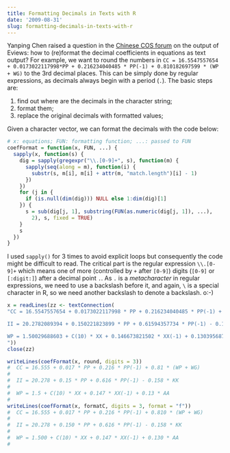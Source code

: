 ```yaml
---
title: Formatting Decimals in Texts with R
date: '2009-08-31'
slug: formatting-decimals-in-texts-with-r
---
```


Yanping Chen raised a question in the [Chinese COS forum](https://cosx.org/cn/topic/16247) on the output of Eviews: how to (re)format the decimal coefficients in equations as text output? For example, we want to round the numbers in `CC = 16.5547557654 + 0.0173022117998*PP + 0.216234040485 * PP(-1) + 0.810182697599 * (WP + WG)` to the 3rd decimal places. This can be simply done by regular expressions, as decimals always begin with a period (`.`). The basic steps are:

1. find out where are the decimals in the character string;
2. format them;
3. replace the original decimals with formatted values;

Given a character vector, we can format the decimals with the code below:

```r 
# x: equations; FUN: formatting function; ...: passed to FUN
coefFormat = function(x, FUN, ...) {
  sapply(x, function(s) {
    dig = sapply(gregexpr("\\.[0-9]+", s), function(m) {
      sapply(seq(along = m), function(i) {
        substr(s, m[i], m[i] + attr(m, "match.length")[i] - 1)
      })
    })
    for (j in {
      if (is.null(dim(dig))) NULL else 1:dim(dig)[1]
    }) {
      s = sub(dig[j, 1], substring(FUN(as.numeric(dig[j, 1]), ...),
        2), s, fixed = TRUE)
    }
    s
  })
}
```

I used `sapply()` for 3 times to avoid explicit loops but consequently the code might be difficult to read. The critical part is the regular expression `\\.[0-9]+` which means one of more (controlled by `+` after `[0-9]`) digits (`[0-9]` or `[:digit:]`) after a decimal point `.`. As `.` is a _metacharacter_ in regular expressions, we need to use a backslash before it, and again, `\` is a special character in R, so we need another backslash to denote a backslash. o:-)

```r 
x = readLines(zz <- textConnection(
"CC = 16.5547557654 + 0.0173022117998 * PP + 0.216234040485 * PP(-1) + 0.810182697599 * (WP + WG)

II = 20.2782089394 + 0.150221823899 * PP + 0.61594357734 * PP(-1) - 0.157787636546 * KK

WP = 1.50029688603 + C(10) * XX + 0.146673821502 * XX(-1) + 0.130395687204 * AA
"))
close(zz)

writeLines(coefFormat(x, round, digits = 3))
#  CC = 16.555 + 0.017 * PP + 0.216 * PP(-1) + 0.81 * (WP + WG)
#
#  II = 20.278 + 0.15 * PP + 0.616 * PP(-1) - 0.158 * KK
#
#  WP = 1.5 + C(10) * XX + 0.147 * XX(-1) + 0.13 * AA
#
writeLines(coefFormat(x, formatC, digits = 3, format = "f"))
#  CC = 16.555 + 0.017 * PP + 0.216 * PP(-1) + 0.810 * (WP + WG)
#  
#  II = 20.278 + 0.150 * PP + 0.616 * PP(-1) - 0.158 * KK
#  
#  WP = 1.500 + C(10) * XX + 0.147 * XX(-1) + 0.130 * AA
#
```

